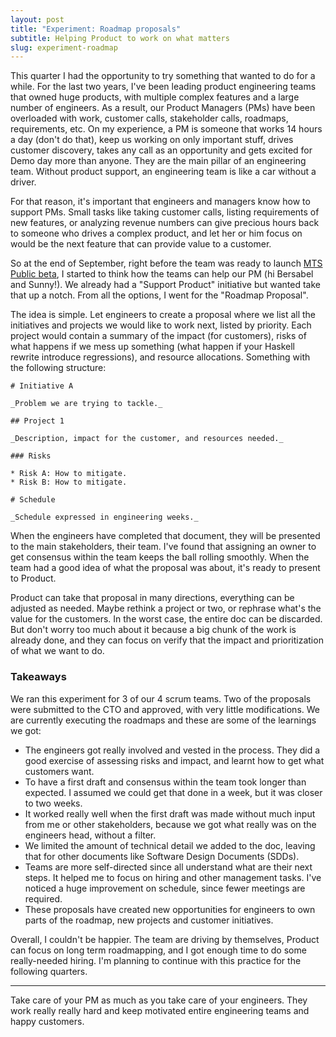 ```yaml
---
layout: post
title: "Experiment: Roadmap proposals"
subtitle: Helping Product to work on what matters
slug: experiment-roadmap
---
```


This quarter I had the opportunity to try something that wanted to do for a while. For the last two
years, I've been leading product engineering teams that owned huge products, with multiple complex
features and a large number of engineers. As a result, our Product Managers (PMs) have been overloaded with
work, customer calls, stakeholder calls, roadmaps, requirements, etc. On my experience, a PM is someone that
works 14 hours a day (don't do that), keep us working on only important stuff, drives customer
discovery, takes any call as an opportunity and gets excited for Demo day more than anyone. They are
the main pillar of an engineering team. Without product support, an engineering team is like a car
without a driver.

For that reason, it's important that engineers and managers know how to support PMs. Small tasks
like taking customer calls, listing requirements of new features, or analyzing revenue numbers can
give precious hours back to someone who drives a complex product, and let her or him focus on would be the
next feature that can provide value to a customer. 

So at the end of September, right before the team was ready to launch [MTS Public
beta](https://www.mapbox.com/blog/introducing-mapbox-tiling-service), I started to think how the
teams can help our PM (hi Bersabel and Sunny!). We already had a "Support Product" initiative but
wanted take that up a notch. From all the options, I went for the "Roadmap Proposal".

The idea is simple. Let engineers to create a proposal where we list all the initiatives and
projects we would like to work next, listed by priority. Each project would contain a summary of the
impact (for customers), risks of what happens if we mess up something (what happen if your Haskell
rewrite introduce regressions), and resource allocations. Something with the following structure:

```
# Initiative A

_Problem we are trying to tackle._

## Project 1

_Description, impact for the customer, and resources needed._

### Risks

* Risk A: How to mitigate.
* Risk B: How to mitigate.

# Schedule

_Schedule expressed in engineering weeks._
```

When the engineers have completed that document, they will be presented to the main stakeholders,
their team. I've found that assigning an owner to get consensus within the team keeps the ball
rolling smoothly. When the team had a good idea of what the proposal was about, it's ready to
present to Product.

Product can take that proposal in many directions, everything can be adjusted as needed. Maybe
rethink a project or two, or rephrase what's the value for the customers. In the worst case, the
entire doc can be discarded. But don't worry too much about it because a big chunk of the work is
already done, and they can focus on verify that the impact and prioritization of what we want to do.

### Takeaways

We ran this experiment for 3 of our 4 scrum teams. Two of the proposals were submitted to the CTO
and approved, with very little modifications. We are currently executing the roadmaps and these are
some of the learnings we got:

* The engineers got really involved and vested in the process. They did a good exercise of assessing
  risks and impact, and learnt how to get what customers want.
* To have a first draft and consensus within the team took longer than expected. I assumed we could
  get that done in a week, but it was closer to two weeks.
* It worked really well when the first draft was made without much input from me or other
  stakeholders, because we got what really was on the engineers head, without a filter.
* We limited the amount of technical detail we added to the doc, leaving that for other documents
  like Software Design Documents (SDDs).
* Teams are more self-directed since all understand what are their next steps. It helped me to focus
  on hiring and other management tasks. I've noticed a huge improvement on schedule, since fewer
  meetings are required.
* These proposals have created new opportunities for engineers to own parts of the roadmap, new
  projects and customer initiatives.

Overall, I couldn't be happier. The team are driving by themselves, Product can focus on long term
roadmapping, and I got enough time to do some really-needed hiring. I'm planning to continue with
this practice for the following quarters.

---

Take care of your PM as much as you take care of your engineers. They work really really hard and
keep motivated entire engineering teams and happy customers.

